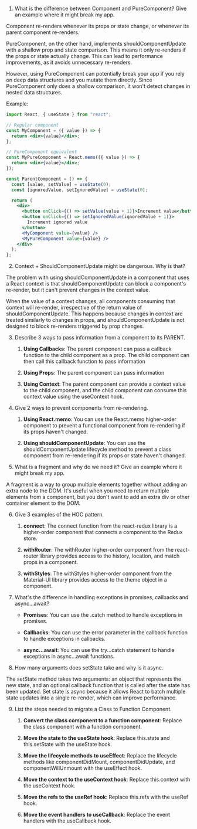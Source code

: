 1. What is the difference between Component and PureComponent? Give an example where it might break my app.

Component re-renders whenever its props or state change, or whenever its parent component re-renders.

PureComponent, on the other hand, implements shouldComponentUpdate with a shallow prop and state comparison. This means it only re-renders if the props or state actually change. This can lead to performance improvements, as it avoids unnecessary re-renders.

However, using PureComponent can potentially break your app if you rely on deep data structures and you mutate them directly. Since PureComponent only does a shallow comparison, it won't detect changes in nested data structures.

Example:

```jsx
import React, { useState } from "react";

// Regular component
const MyComponent = ({ value }) => {
  return <div>{value}</div>;
};

// PureComponent equivalent
const MyPureComponent = React.memo(({ value }) => {
  return <div>{value}</div>;
});

const ParentComponent = () => {
  const [value, setValue] = useState(0);
  const [ignoredValue, setIgnoredValue] = useState(0);

  return (
    <div>
      <button onClick={() => setValue(value + 1)}>Increment value</button>
      <button onClick={() => setIgnoredValue(ignoredValue + 1)}>
        Increment ignored value
      </button>
      <MyComponent value={value} />
      <MyPureComponent value={value} />
    </div>
  );
};
```

2. Context + ShouldComponentUpdate might be dangerous. Why is that?

The problem with using shouldComponentUpdate in a component that uses a React context is that shouldComponentUpdate can block a component's re-render, but it can't prevent changes in the context value.

When the value of a context changes, all components consuming that context will re-render, irrespective of the return value of shouldComponentUpdate. This happens because changes in context are treated similarly to changes in props, and shouldComponentUpdate is not designed to block re-renders triggered by prop changes.

3. Describe 3 ways to pass information from a component to its PARENT.

   1. **Using Callbacks**: The parent component can pass a callback function to the child component as a prop. The child component can then call this callback function to pass information

   2. **Using Props**: The parent component can pass information

   3. **Using Context**: The parent component can provide a context value to the child component, and the child component can consume this context value using the useContext hook.

4. Give 2 ways to prevent components from re-rendering.

   1. **Using React.memo**: You can use the React.memo higher-order component to prevent a functional component from re-rendering if its props haven't changed.

   2. **Using shouldComponentUpdate**: You can use the shouldComponentUpdate lifecycle method to prevent a class component from re-rendering if its props or state haven't changed.

5. What is a fragment and why do we need it? Give an example where it might break my app.

A fragment is a way to group multiple elements together without adding an extra node to the DOM. It's useful when you need to return multiple elements from a component, but you don't want to add an extra div or other container element to the DOM.

6. Give 3 examples of the HOC pattern.

   1. **connect**: The connect function from the react-redux library is a higher-order component that connects a component to the Redux store.

   2. **withRouter**: The withRouter higher-order component from the react-router library provides access to the history, location, and match props in a component.

   3. **withStyles**: The withStyles higher-order component from the Material-UI library provides access to the theme object in a component.

7. What's the difference in handling exceptions in promises, callbacks and async...await?

   - **Promises**: You can use the .catch method to handle exceptions in promises.

   - **Callbacks**: You can use the error parameter in the callback function to handle exceptions in callbacks.

   - **async...await**: You can use the try...catch statement to handle exceptions in async...await functions.

8. How many arguments does setState take and why is it async.

The setState method takes two arguments: an object that represents the new state, and an optional callback function that is called after the state has been updated. Set state is async because it allows React to batch multiple state updates into a single re-render, which can improve performance.

9. List the steps needed to migrate a Class to Function Component.

   1. **Convert the class component to a function component**: Replace the class component with a function component.

   2. **Move the state to the useState hook**: Replace this.state and this.setState with the useState hook.

   3. **Move the lifecycle methods to useEffect**: Replace the lifecycle methods like componentDidMount, componentDidUpdate, and componentWillUnmount with the useEffect hook.

   4. **Move the context to the useContext hook**: Replace this.context with the useContext hook.

   5. **Move the refs to the useRef hook**: Replace this.refs with the useRef hook.

   6. **Move the event handlers to useCallback**: Replace the event handlers with the useCallback hook.
